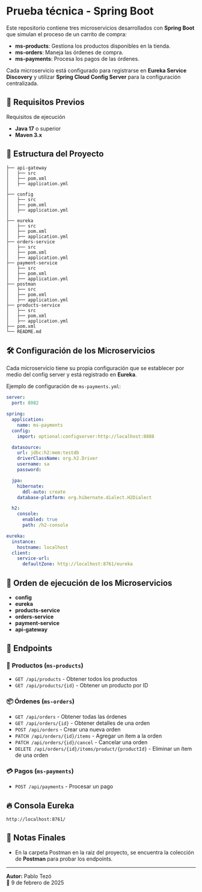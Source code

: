 # Prueba técnica - Spring Boot

Este repositorio contiene tres microservicios desarrollados con **Spring Boot** que simulan el proceso de un carrito de compra:

- **ms-products**: Gestiona los productos disponibles en la tienda.
- **ms-orders**: Maneja las órdenes de compra.
- **ms-payments**: Procesa los pagos de las órdenes.

Cada microservicio está configurado para registrarse en **Eureka Service Discovery** y utilizar **Spring Cloud Config Server** para la configuración centralizada.

## 🚀 Requisitos Previos

Requisitos de ejecución

- **Java 17** o superior
- **Maven 3.x**

## 📂 Estructura del Proyecto

```
├── api-gateway
│   ├── src
│   ├── pom.xml
│   ├── application.yml
│
├── config
│   ├── src
│   ├── pom.xml
│   ├── application.yml
│
├── eureka
│   ├── src
│   ├── pom.xml
│   ├── application.yml
├── orders-service
│   ├── src
│   ├── pom.xml
│   ├── application.yml
├── payment-service
│   ├── src
│   ├── pom.xml
│   ├── application.yml
├── postman
│   ├── src
│   ├── pom.xml
│   ├── application.yml
├── products-service
│   ├── src
│   ├── pom.xml
│   ├── application.yml
├── pom.xml
└── README.md
```

## 🛠 Configuración de los Microservicios

Cada microservicio tiene su propia configuración que se establecer por medio del config server y está registrado en **Eureka**.

Ejemplo de configuración de `ms-payments.yml`:

```yaml
server:
  port: 8082

spring:
  application:
    name: ms-payments
  config:
    import: optional:configserver:http://localhost:8888

  datasource:
    url: jdbc:h2:mem:testdb
    driverClassName: org.h2.Driver
    username: sa
    password:

  jpa:
    hibernate:
      ddl-auto: create
    database-platform: org.hibernate.dialect.H2Dialect

  h2:
    console:
      enabled: true
      path: /h2-console

eureka:
  instance:
    hostname: localhost
  client:
    service-url:
      defaultZone: http://localhost:8761/eureka
```

## 🚀 Orden de ejecución de los Microservicios

- **config**
- **eureka**
- **products-service**
- **orders-service**
- **payment-service**
- **api-gateway**


## 📡 Endpoints

### 🛒 **Productos** (`ms-products`)
- `GET /api/products` - Obtener todos los productos
- `GET /api/products/{id}` - Obtener un producto por ID

### 📦 **Órdenes** (`ms-orders`)
- `GET /api/orders` - Obtener todas las órdenes
- `GET /api/orders/{id}` - Obtener detalles de una orden
- `POST /api/orders` - Crear una nueva orden
- `PATCH /api/orders/{id}/items` - Agregar un ítem a la orden
- `PATCH /api/orders/{id}/cancel` - Cancelar una orden
- `DELETE /api/orders/{id}/items/product/{productId}` - Eliminar un ítem de una orden

### 💳 **Pagos** (`ms-payments`)
- `POST /api/payments` - Procesar un pago



## 🔥 Consola Eureka
```
http://localhost:8761/
```

## 📜 Notas Finales
- En la carpeta Postman en la raiz del proyecto, se encuentra la colección de **Postman** para probar los endpoints.


---
**Autor:** Pablo Tezó  
📅 9 de febrero de 2025